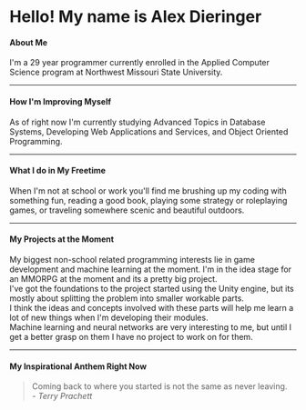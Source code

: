 # Hello! My name is Alex Dieringer 

#### About Me

I'm a 29 year programmer currently enrolled in the Applied Computer Science program at Northwest Missouri State University.

---
#### How I'm Improving Myself

As of right now I'm currently studying Advanced Topics in Database Systems, Developing Web Applications and Services, and Object Oriented Programming.  

---
#### What I do in My Freetime

When I'm not at school or work you'll find me brushing up my coding with something fun, reading a good book, playing some strategy or roleplaying games, or traveling somewhere scenic and beautiful outdoors.

---
#### My Projects at the Moment

My biggest non-school related programming interests lie in game development and machine learning at the moment.  I'm in the idea stage for an MMORPG at the moment and its a pretty big project.<br>
I've got the foundations to the project started using the Unity engine, but its mostly about splitting the problem into smaller workable parts.<br>
I think the ideas and concepts involved with these parts will help me learn a lot of new things when I'm developing their modules.<br>
Machine learning and neural networks are very interesting to me, but until I get a better grasp on them I have no project to work on for them.  


---
#### My Inspirational Anthem Right Now

> Coming back to where you started is not the same as never leaving.<br>
*- Terry Prachett*

<!--
**Dierale/Dierale** is a ✨ _special_ ✨ repository because its `README.md` (this file) appears on your GitHub profile.

Here are some ideas to get you started:

- 🔭 I’m currently working on ...
- 🌱 I’m currently learning ...
- 👯 I’m looking to collaborate on ...
- 🤔 I’m looking for help with ...
- 💬 Ask me about ...
- 📫 How to reach me: ...
- 😄 Pronouns: ...
- ⚡ Fun fact: ...
-->

